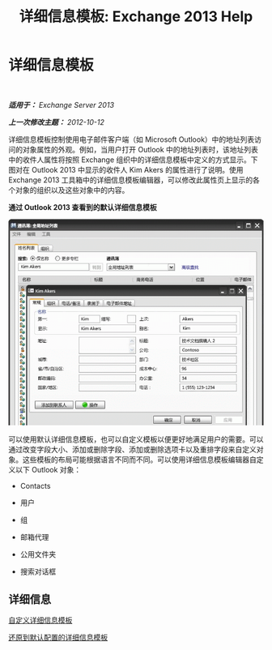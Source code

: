 ﻿---
title: '详细信息模板: Exchange 2013 Help'
TOCTitle: 详细信息模板
ms:assetid: 26f02e47-1540-4840-afe0-600c97368cac
ms:mtpsurl: https://technet.microsoft.com/zh-cn/library/JJ673049(v=EXCHG.150)
ms:contentKeyID: 50490228
ms.date: 01/11/2018
mtps_version: v=EXCHG.150
ms.translationtype: HT
---

# 详细信息模板

 

_**适用于：** Exchange Server 2013_

_**上一次修改主题：** 2012-10-12_

详细信息模板控制使用电子邮件客户端（如 Microsoft Outlook）中的地址列表访问的对象属性的外观。例如，当用户打开 Outlook 中的地址列表时，该地址列表中的收件人属性将按照 Exchange 组织中的详细信息模板中定义的方式显示。下图对在 Outlook 2013 中显示的收件人 Kim Akers 的属性进行了说明。使用 Exchange 2013 工具箱中的详细信息模板编辑器，可以修改此属性页上显示的各个对象的组织以及这些对象中的内容。

**通过 Outlook 2013 查看到的默认详细信息模板**

![Outlook 2007 中的默认详细信息模板](images/JJ673049.a0af8aca-663d-4702-ab2f-9a342f481cdf(EXCHG.150).gif "Outlook 2007 中的默认详细信息模板")

可以使用默认详细信息模板，也可以自定义模板以便更好地满足用户的需要。可以通过改变字段大小、添加或删除字段、添加或删除选项卡以及重排字段来自定义对象。这些模板的布局可能根据语言不同而不同。可以使用详细信息模板编辑器自定义以下 Outlook 对象：

  - Contacts

  - 用户

  - 组

  - 邮箱代理

  - 公用文件夹

  - 搜索对话框

## 详细信息

[自定义详细信息模板](customize-details-templates-exchange-2013-help.md)

[还原到默认配置的详细信息模板](restore-a-details-template-to-the-default-configuration-exchange-2013-help.md)

